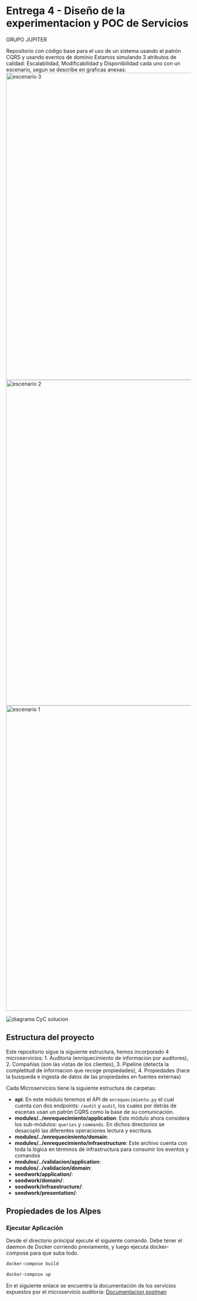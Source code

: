 # Entrega 4 - Diseño de la experimentacion y POC de Servicios
GRUPO JUPITER

Repositorio con código base para el uso de un sistema usando el patrón CQRS y usando eventos de dominio 
Estamos simulando 3 atributos de calidad: Escalabilidad, Modificabilidad y Disponibilidad cada uno con un escenario, segun se describe en graficas anexas:
<img width="838" alt="escenario 3" src="https://github.com/JesusDiazDiaz/Entrega-3-DDDGrupoJupiter/assets/111446386/c9904fbf-cb2f-4ddb-a3f2-589ae7c34a7d">
<img width="888" alt="escenario 2" src="https://github.com/JesusDiazDiaz/Entrega-3-DDDGrupoJupiter/assets/111446386/85cee503-42f3-47c0-9c48-56850bf36244">
<img width="833" alt="escenario 1" src="https://github.com/JesusDiazDiaz/Entrega-3-DDDGrupoJupiter/assets/111446386/1103e842-25b4-454c-bc28-1e5513884eab">

![diagrama CyC solucion](https://github.com/JesusDiazDiaz/Entrega-3-DDDGrupoJupiter/assets/111446386/769e4823-2b8c-4253-863d-36d03015ef42)


## Estructura del proyecto

Este repositorio sigue la siguiente estructura, hemos incorporado 4 microservicios: 1. Auditoria (enriquecimiento de informacion por auditores), 2. Compañias (son las vistas de los clientes), 3. Pipeline (detecta la completitud de informacion que recoge propiedades), 4. Propiedades (hace la busqueda e ingesta de datos de las propiedades en fuentes externas)

Cada Microservicios tiene la siguiente estructura de carpetas:

- **api**: En este módulo tenemos el API de `enrequecimiento.py` el cual cuenta con dos endpoints: `/audit` y `audit`, los cuales por detrás de escenas usan un patrón CQRS como la base de su comunicación.
- **modules/../enrequecimiento/application**: Este módulo ahora considera los sub-módulos: `queries` y `commands`. En dichos directorios se desacopló las diferentes operaciones lectura y escritura.
- **modules/../enrequecimiento/domain**: 
- **modules/../enrequecimiento/infraestructure**: Este archivo cuenta con toda la lógica en términos de infrastructura para consumir los eventos y comandos
- **modulos/../validacion/application**:  
- **modulos/../validacion/domain**: 
- **seedwork/application/**: 
- **seedwork/domain/**: 
- **seedwork/infraestructure/**: 
- **seedwork/presentation/**: 

## Propiedades de los Alpes
### Ejecutar Aplicación

Desde el directorio principal ejecute el siguiente comando.
Debe tener el daemon de Docker corriendo previamente, y luego ejecuta docker-compose para que suba todo.


```bash
docker-compose build
```

```bash
docker-compose up
```

En el siguiente enlace se encuentra la documentación de los servicios expuestos por el microservicio auditoria:
[Documentacion postman](https://documenter.getpostman.com/view/1827448/2sA2rDy1na)
